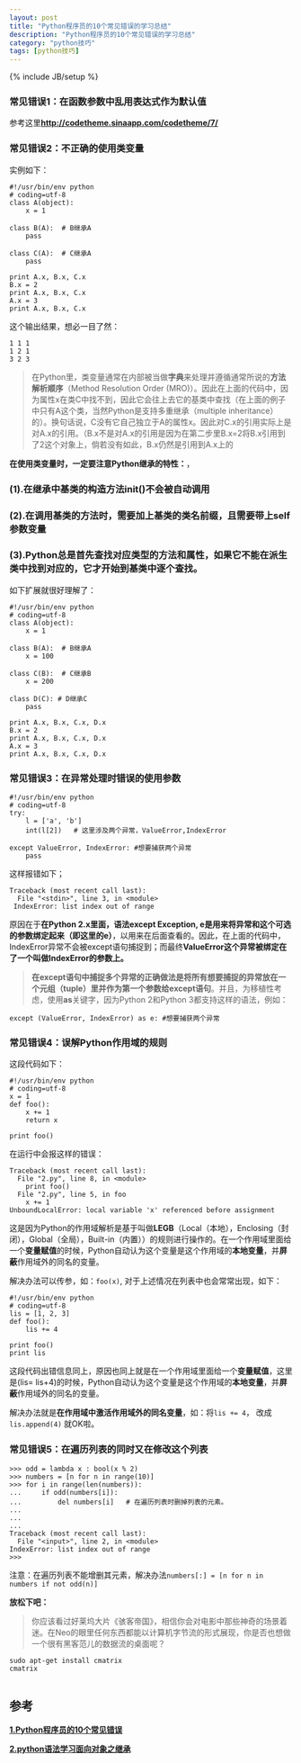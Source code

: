 ```yaml
---
layout: post
title: "Python程序员的10个常见错误的学习总结"
description: "Python程序员的10个常见错误的学习总结"
category: "python技巧"
tags: [python技巧]
---
```

{% include JB/setup %}

<h3>常见错误1：在函数参数中乱用表达式作为默认值</h3>

<p>参考这里<a href="http://codetheme.sinaapp.com/codetheme/7/"><strong>http://codetheme.sinaapp.com/codetheme/7/</strong></a></p>

<h3>常见错误2：不正确的使用类变量</h3>

<p>实例如下：</p>

<pre><code>#!/usr/bin/env python
# coding=utf-8
class A(object):
    x = 1

class B(A):  # B继承A
    pass

class C(A):  # C继承A
    pass

print A.x, B.x, C.x
B.x = 2
print A.x, B.x, C.x
A.x = 3
print A.x, B.x, C.x
</code></pre>

<p>这个输出结果，想必一目了然：</p>

<pre><code>1 1 1
1 2 1
3 2 3
</code></pre>

<blockquote>
  <p>在Python里，类变量通常在内部被当做<strong>字典</strong>来处理并遵循通常所说的<strong>方法解析顺序</strong>（Method Resolution Order (MRO)）。因此在上面的代码中，因为属性x在类C中找不到，因此它会往上去它的基类中查找（在上面的例子中只有A这个类，当然Python是支持多重继承（multiple inheritance）的）。换句话说，C没有它自己独立于A的属性x。因此对C.x的引用实际上是对A.x的引用。（B.x不是对A.x的引用是因为在第二步里B.x=2将B.x引用到了2这个对象上，倘若没有如此，B.x仍然是引用到A.x上的</p>
</blockquote>

<!--more-->

<p><strong>在使用类变量时，一定要注意Python继承的特性：</strong>，</p>

<h3>(1).在继承中基类的构造方法<strong>init</strong>()不会被自动调用</h3>

<h3>(2).在调用基类的方法时，需要加上基类的类名前缀，且需要带上self参数变量</h3>

<h3>(3).Python总是首先查找对应类型的方法和属性，如果它不能在派生类中找到对应的，它才开始到基类中逐个查找。</h3>

<p>如下扩展就很好理解了：</p>

<pre><code>#!/usr/bin/env python
# coding=utf-8
class A(object):
    x = 1

class B(A):  # B继承A
    x = 100

class C(B):  # C继承B
    x = 200

class D(C): # D继承C
    pass

print A.x, B.x, C.x, D.x
B.x = 2
print A.x, B.x, C.x, D.x
A.x = 3
print A.x, B.x, C.x, D.x
</code></pre>

<h3>常见错误3：在异常处理时错误的使用参数</h3>

<pre><code>#!/usr/bin/env python
# coding=utf-8
try:
    l = ['a', 'b']
    int(l[2])   # 这里涉及两个异常，ValueError,IndexError

except ValueError, IndexError: #想要捕获两个异常
    pass
</code></pre>

<p>这样报错如下；</p>

<pre><code>Traceback (most recent call last):
  File "&lt;stdin&gt;", line 3, in &lt;module&gt;
 IndexError: list index out of range
</code></pre>

<p>原因在于<strong>在Python 2.x里面，语法except Exception, e是用来将异常和这个可选的参数绑定起来（即这里的e）</strong>，以用来在后面查看的。因此，在上面的代码中，IndexError异常不会被except语句捕捉到；而最终<strong>ValueError这个异常被绑定在了一个叫做IndexError的参数上。</strong></p>

<blockquote>
  <p><strong>在except语句中捕捉多个异常的正确做法是将所有想要捕捉的异常放在一个元组（tuple）里并作为第一个参数给except语句</strong>。并且，为移植性考虑，使用<strong>as</strong>关键字，因为Python 2和Python 3都支持这样的语法，例如：</p>
</blockquote>

<pre><code>except (ValueError, IndexError) as e: #想要捕获两个异常
</code></pre>

<h3>常见错误4：误解Python作用域的规则</h3>

<p>这段代码如下：</p>

<pre><code>#!/usr/bin/env python
# coding=utf-8
x = 1
def foo():
    x += 1
    return x

print foo()
</code></pre>

<p>在运行中会报这样的错误：</p>

<pre><code>Traceback (most recent call last):
  File "2.py", line 8, in &lt;module&gt;
    print foo()
  File "2.py", line 5, in foo
    x += 1
UnboundLocalError: local variable 'x' referenced before assignment
</code></pre>

<p>这是因为Python的作用域解析是基于叫做<strong>LEGB</strong>（Local（本地），Enclosing（封闭），Global（全局），Built-in（内置））的规则进行操作的。在一个作用域里面给一个<strong>变量赋值</strong>的时候，Python自动认为这个变量是这个作用域的<strong>本地变量</strong>，并<strong>屏蔽</strong>作用域外的同名的变量。</p>

<p>解决办法可以传参，如：<code>foo(x)</code>, 对于上述情况在列表中也会常常出现，如下：</p>

<pre><code>#!/usr/bin/env python
# coding=utf-8
lis = [1, 2, 3]
def foo():
    lis += 4

print foo()
print lis
</code></pre>

<p>这段代码出错信息同上，原因也同上就是在一个作用域里面给一个<strong>变量赋值</strong>，这里是(lis= lis+4)的时候，Python自动认为这个变量是这个作用域的<strong>本地变量</strong>，并<strong>屏蔽</strong>作用域外的同名的变量。</p>

<p>解决办法就是<strong>在作用域中激活作用域外的同名变量</strong>，如：将<code>lis += 4</code>， 改成 <code>lis.append(4)</code> 就OK啦。</p>

<h3>常见错误5：在遍历列表的同时又在修改这个列表</h3>

<pre><code>&gt;&gt;&gt; odd = lambda x : bool(x % 2)
&gt;&gt;&gt; numbers = [n for n in range(10)]
&gt;&gt;&gt; for i in range(len(numbers)):
...     if odd(numbers[i]):
...         del numbers[i]   # 在遍历列表时删掉列表的元素。
...         
...     
... 
Traceback (most recent call last):
  File "&lt;input&gt;", line 2, in &lt;module&gt;
IndexError: list index out of range
&gt;&gt;&gt; 
</code></pre>

<p>注意：在遍历列表不能增删其元素，解决办法<code>numbers[:] = [n for n in numbers if not odd(n)]</code></p>

<p><strong>放松下吧：</strong></p>

<blockquote>
  <p>你应该看过好莱坞大片《骇客帝国》，相信你会对电影中那些神奇的场景着迷。在Neo的眼里任何东西都能以计算机字节流的形式展现，你是否也想做一个很有黑客范儿的数据流的桌面呢？</p>
</blockquote>

<pre><code>sudo apt-get install cmatrix
cmatrix
</code></pre>

<p><img src="http://www.webhek.com/vaikan-images/uploads/2013/7675/cmatrix.gif" alt="" /></p>

<h2>参考</h2>

<p><a href="http://blog.jobbole.com/68256/"><strong>1.Python程序员的10个常见错误</strong></a></p>

<p><a href="http://www.cnblogs.com/Joans/archive/2012/11/09/2757368.html"><strong>2.python语法学习面向对象之继承</strong></a></p>
